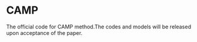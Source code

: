 # CAMP
The official code for CAMP method.The codes and models will be released upon acceptance of the paper.
